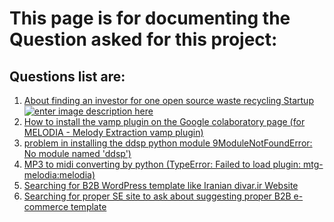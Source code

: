 # This page is for documenting the Question asked for this project:

## Questions list are:

 1. [About finding an investor for one open source waste recycling
    Startup][1]
[![enter image description here][2]][2]
 2. [How to install the vamp plugin on the Google colaboratory page (for
    MELODIA - Melody Extraction vamp plugin)][3]
 3. [problem in installing the ddsp python module 9ModuleNotFoundError:
    No module named 'ddsp')][4]
 4. [MP3 to midi converting by python (TypeError: Failed to load plugin:
    mtg-melodia:melodia)][5]
 5. [Searching for B2B WordPress template like Iranian divar.ir
    Website][6]
 6. [Searching for proper SE site to ask about suggesting proper B2B
    e-commerce template][7]

  [1]: https://opensource.stackexchange.com/questions/11924/about-finding-an-investor-for-one-open-source-waste-recycling-startup
  [2]: https://i.stack.imgur.com/izIJF.png
  [3]: https://stackoverflow.com/questions/68412549/how-to-install-the-vamp-plugin-on-the-google-colaboratory-page-for-melodia-me
  [4]: https://stackoverflow.com/questions/68204791/problem-in-installing-the-ddsp-python-module-9modulenotfounderror-no-module-nam
  [5]: https://stackoverflow.com/questions/66583830/mp3-to-midi-converting-by-python-typeerror-failed-to-load-plugin-mtg-melodia
  [6]: https://wordpress.org/support/topic/searching-for-b2b-wordpress-template-like-iranian-divar-ir-website/
  [7]: https://wordpress.meta.stackexchange.com/questions/4741/searching-for-proper-se-site-to-ask-about-suggesting-proper-b2b-e-commerce-templ
